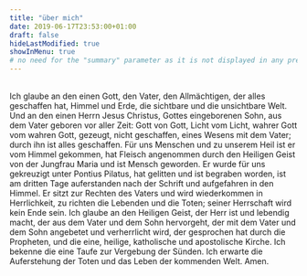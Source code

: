 ```yaml
---
title: "über mich"
date: 2019-06-17T23:53:00+01:00
draft: false
hideLastModified: true
showInMenu: true
# no need for the "summary" parameter as it is not displayed in any previews
---
```

<br>
Ich glaube an den einen Gott, den Vater, den Allmächtigen, der alles geschaffen hat, Himmel und Erde, die sichtbare und die unsichtbare Welt.
Und an den einen Herrn Jesus Christus, Gottes eingeborenen Sohn, aus dem Vater geboren vor aller Zeit: Gott von Gott, Licht vom Licht, wahrer Gott vom wahren Gott, gezeugt, nicht geschaffen, eines Wesens mit dem Vater; durch ihn ist alles geschaffen.
Für uns Menschen und zu unserem Heil ist er vom Himmel gekommen, hat Fleisch angenommen durch den Heiligen Geist von der Jungfrau Maria und ist Mensch geworden.
Er wurde für uns gekreuzigt unter Pontius Pilatus, hat gelitten und ist begraben worden, ist am dritten Tage auferstanden nach der Schrift und aufgefahren in den Himmel.
Er sitzt zur Rechten des Vaters und wird wiederkommen in Herrlichkeit, zu richten die Lebenden und die Toten; seiner Herrschaft wird kein Ende sein.
Ich glaube an den Heiligen Geist, der Herr ist und lebendig macht, der aus dem Vater und dem Sohn hervorgeht, der mit dem Vater und dem Sohn angebetet und verherrlicht wird, der gesprochen hat durch die Propheten, und die eine, heilige, katholische und apostolische Kirche.
Ich bekenne die eine Taufe zur Vergebung der Sünden. Ich erwarte die Auferstehung der Toten und das Leben der kommenden Welt.
Amen. 
<br>
